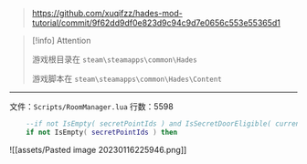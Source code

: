 
> https://github.com/xuqifzz/hades-mod-tutorial/commit/9f62dd9df0e823d9c94c9d7e0656c553e55365d1

> [!info] Attention
> 
> 游戏根目录在 `steam\steamapps\common\Hades`
> 
> 游戏脚本在 `steam\steamapps\common\Hades\Content`

---

文件：`Scripts/RoomManager.lua`
行数：5598

```lua
	--if not IsEmpty( secretPointIds ) and IsSecretDoorEligible( currentRun, currentRoom ) then
	if not IsEmpty( secretPointIds ) then
```

![[assets/Pasted image 20230116225946.png]]